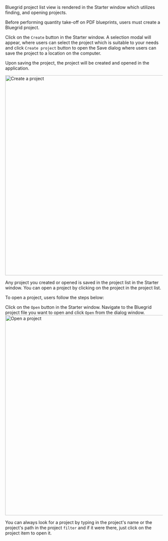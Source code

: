 <p>Bluegrid project list view is rendered in the Starter window which utilizes finding, and opening projects.</p>
<procedure title="Create a project" id="create-project">
<p>Before performing quantity take-off on PDF blueprints, users must create a Bluegrid project.</p>
<step>Click on the <code>Create</code> button in the Starter window. </step>
<step>A selection modal will appear, where users can select the project which is suitable to your needs and click <code>Create project</code> button to open the Save dialog where users can save the project to a location on the computer. </step>
<p>Upon saving the project, the project will be created and opened in the application.</p>

<img src="create_project.png"  alt="Create a project"  width="640"/>
</procedure>
<note>
    <p>
        Any project you created or opened is saved in the project list in the Starter window. You can open a project by clicking on the project in the project list.
    </p>
</note>

<procedure title="Open a project" id="open-project">
<p>
To open a project, users follow the steps below:
</p>
<step>Click on the <code>Open</code> button in the Starter window. </step>
<step>Navigate to the Bluegrid project file you want to open and click <code>Open</code> from the dialog window.</step>
<img src="open_project.png" alt="Open a project" width="640"/>
</procedure>
<tip>
<p>
    You can always look for a project by typing in the project's name or the project's path in the project <code>filter</code> and if it were there, just click on the project item to open it.
</p>
</tip>